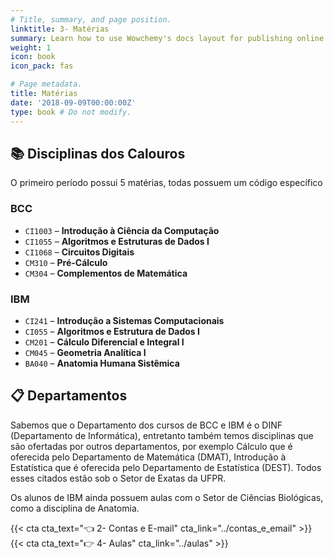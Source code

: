 ```yaml
---
# Title, summary, and page position.
linktitle: 3- Matérias
summary: Learn how to use Wowchemy's docs layout for publishing online courses, software documentation, and tutorials.
weight: 1
icon: book
icon_pack: fas

# Page metadata.
title: Matérias
date: '2018-09-09T00:00:00Z'
type: book # Do not modify.
---
```


## 📚 Disciplinas dos Calouros

O primeiro período possui 5 matérias, todas possuem um código específico

### BCC

* `CI1003` – **Introdução à Ciência da Computação**
* `CI1055` – **Algoritmos e Estruturas de Dados I**
* `CI1068` – **Circuitos Digitais**
* `CM310` – **Pré-Cálculo**
* `CM304` – **Complementos de Matemática**

### IBM

* `CI241` – **Introdução a Sistemas Computacionais**
* `CI055` – **Algoritmos e Estrutura de Dados I**
* `CM201` – **Cálculo Diferencial e Integral I**
* `CM045` – **Geometria Analítica I**
* `BA040` – **Anatomia Humana Sistêmica**


## 📋 Departamentos

Sabemos que o Departamento dos cursos de BCC e IBM é o DINF (Departamento de Informática), entretanto também temos disciplinas que são ofertadas por outros departamentos, por exemplo Cálculo que é oferecida pelo Departamento de Matemática (DMAT), Introdução à Estatística que é oferecida pelo Departamento de Estatística (DEST). Todos esses citados estão sob o Setor de Exatas da UFPR.

Os alunos de IBM ainda possuem aulas com o Setor de Ciências Biológicas, como a disciplina de Anatomia.

{{< cta cta_text="👈 2- Contas e E-mail" cta_link="../contas_e_email" >}}
{{< cta cta_text="👉 4- Aulas" cta_link="../aulas" >}}
